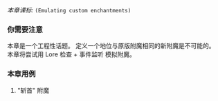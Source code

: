 *本章课标:* `(Emulating custom enchantments)`

### 你需要注意
本章是一个工程性话题。
定义一个地位与原版附魔相同的新附魔是不可能的。  
本章将尝试用 Lore 检查 + 事件监听 模拟附魔。  

### 本章用例
1. "斩首" 附魔

